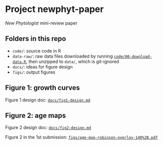 # Project newphyt-paper
_New Phytologist_ mini-review paper

## Folders in this repo

- `code/`: source code in R
- `data-raw/`: raw data files downloaded by running [`code/00-download-data.R`](code/00-download-data.R), then unzipped to `data/`, which is git-ignored
- `docs/`: ideas for figure design
- `figs/`: output figures

## Figure 1: growth curves

Figure 1 design doc: [`docs/fig1-design.md`](docs/fig1-design.md)

## Figure 2: age maps

Figure 2 design doc: [`docs/fig2-design.md`](docs/fig2-design.md)

Figure 2 in the 1st submission: [`figs/age-map-robinson-overlay-140%2B.pdf`](figs/age-map-robinson-overlay-140%2B.pdf)

